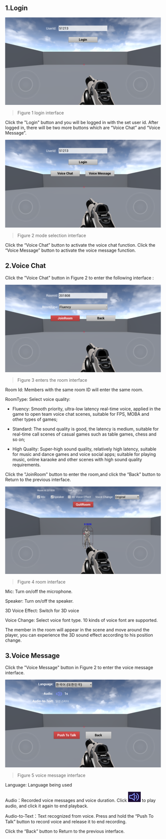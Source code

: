 ## 1.Login

![image](Image/ue8.png)
> Figure 1 login interface

Click the "Login" button and you will be logged in with the set user id. After logged in, there will be two more buttons which are “Voice Chat” and “Voice Message”.

![image](Image/ue9.png)
> Figure 2 mode selection interface

Click the “Voice Chat” button to activate the voice chat function. Click the “Voice Message” button to activate the voice message function.

## 2.Voice Chat
Click the "Voice Chat" button in Figure 2 to enter the following interface : 

![image](Image/ue10.png)
> Figure 3 enters the room interface

Room Id: Members with the same room ID will enter the same room.

RoomType: Select voice quality:

- Fluency: Smooth priority, ultra-low latency real-time voice, applied in the game to open team voice chat scenes, suitable for FPS, MOBA and other types of games;

- Standard: The sound quality is good, the latency is medium, suitable for real-time call scenes of casual games such as table games, chess and so on;

- High Quality: Super-high sound quality, relatively high latency, suitable for music and dance games and voice social apps; suitable for playing music, online karaoke and other scenes with high sound quality requirements.

Click the "JoinRoom" button to enter the room,and click the “Back” button to Return to the previous interface.

![image](Image/ue11.png)
> Figure 4 room interface

Mic: Turn on/off the microphone.

Speaker: Turn on/off the speaker.

3D Voice Effect: Switch for 3D voice

Voice Change: Select voice font type. 10 kinds of voice font are supported.

The member in the room will appear in the scene and move around the player, you can experience the 3D sound effect according to his position change.

## 3.Voice Message

Click the "Voice Message" button in Figure 2 to enter the voice message interface.

![image](Image/ue12.png)
> Figure 5 voice message interface

Language: Language being used

Audio：Recorded voice messages and voice duration. Click ![image](Image/ue13.png) to play audio, and click it again to end playback.




Audio-to-Text：Text recognized from voice. Press and hold the “Push To Talk” button to record voice and release it to end recording.

Click the “Back” button to Return to the previous interface.